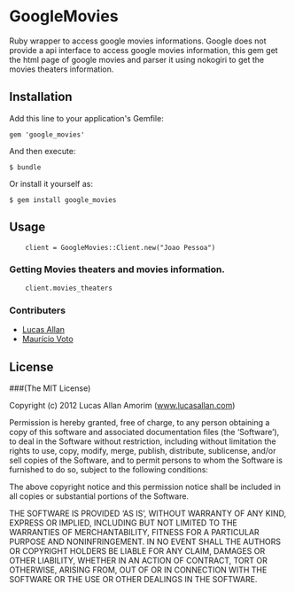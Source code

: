# GoogleMovies

Ruby wrapper to access google movies informations. 
Google does not provide a api interface to access google movies information, this gem get the html page of google movies and parser it using nokogiri to get the movies theaters information. 

## Installation

Add this line to your application's Gemfile:

    gem 'google_movies'

And then execute:

    $ bundle

Or install it yourself as:

    $ gem install google_movies

## Usage

		client = GoogleMovies::Client.new("Joao Pessoa")

### Getting Movies theaters and movies information.

		client.movies_theaters

### Contributers


* [Lucas Allan](http://github.com/lucasallan)
* [Maurício Voto](https://github.com/mvoto)

## License

###(The MIT License)

Copyright (c) 2012 Lucas Allan Amorim (www.lucasallan.com)

Permission is hereby granted, free of charge, to any person obtaining a copy of this software and associated documentation files (the ‘Software’), to deal in the Software without restriction, including without limitation the rights to use, copy, modify, merge, publish, distribute, sublicense, and/or sell copies of the Software, and to permit persons to whom the Software is furnished to do so, subject to the following conditions:

The above copyright notice and this permission notice shall be included in all copies or substantial portions of the Software.

THE SOFTWARE IS PROVIDED ‘AS IS’, WITHOUT WARRANTY OF ANY KIND, EXPRESS OR IMPLIED, INCLUDING BUT NOT LIMITED TO THE WARRANTIES OF MERCHANTABILITY, FITNESS FOR A PARTICULAR PURPOSE AND NONINFRINGEMENT. IN NO EVENT SHALL THE AUTHORS OR COPYRIGHT HOLDERS BE LIABLE FOR ANY CLAIM, DAMAGES OR OTHER LIABILITY, WHETHER IN AN ACTION OF CONTRACT, TORT OR OTHERWISE, ARISING FROM, OUT OF OR IN CONNECTION WITH THE SOFTWARE OR THE USE OR OTHER DEALINGS IN THE SOFTWARE.